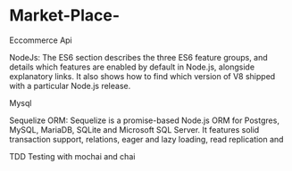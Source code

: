 # Market-Place-
Eccommerce  Api

NodeJs: The ES6 section describes the three ES6 feature groups, and details which features are enabled by default in Node.js, alongside explanatory links. It also shows how to find which version of V8 shipped with a particular Node.js release.

Mysql

Sequelize ORM: Sequelize is a promise-based Node.js ORM for Postgres, MySQL, MariaDB, SQLite and Microsoft SQL Server. It features solid transaction support, relations, eager and lazy loading, read replication and 

TDD Testing with mochai and chai
